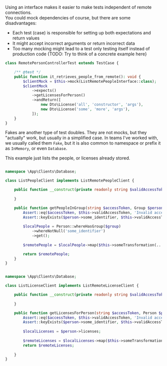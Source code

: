 Using an interface makes it easier to make tests independent of remote connections.  
You could mock dependencies of course, but there are some disadvantages:

- Each test (case) is responsible for setting up both expectations and return values
- It might accept incorrect arguments or return incorrect data
- Too many mocking might lead to a test only testing itself instead of production code
{TODO: Try to think of a concrete example here}

```php
class RemotePersonControllerTest extends TestCase {

    /** @test */
    public function it_retrieves_people_from_remote(): void {
        $clientMock = $this->mock(ListRemotePeopleInterface::class);
        $clientMock
            ->expects()
            ->getLicensesForPerson()
            ->andReturn([
                new Dto\License('all', 'constructor', 'args'),
                new Dto\License('some', 'more', 'args'),
            ]);
    }
} 
```


Fakes are another type of test doubles. They are not mocks, but they "actually" work, but usually in a simplified case.
In teams I've worked with, we usually called them `Fake`, but it is also common to namespace or prefix it as `InMemory`, or even `Database`.


This example just lists the people, or licenses already stored. 

```php

namespace \App\Clients\Database;

class ListPeopleClient implements ListRemotePeopleClient {

    public function __construct(private readonly string $validAccessToken): {
    
    }

    public function getPeopleInGroup(string $accessToken, Group $person): array {
        Assert::eq($accessToken, $this->validAccessToken, 'Invalid access token');
        Assert::keyExists($person->some_identifier, $this->validAccessToken, 'Unknown group');
        
        $localPeople = Person::whereHasGroup($group)
            ->whereNotNull('some_identifier')
            ->get();       
        
        $remotePeople = $localPeople->map($this->someTransformation(...)); // still just go with it

        return $remotePeople;
    }
} 
```



```php

namespace \App\Clients\Database;

class ListLicenseClient implements ListRemoteLicenseClient {

    public function __construct(private readonly string $validAccessToken): {
    
    }

    public function getLicensesForPerson(string $accessToken, Person $person): array {
        Assert::eq($accessToken, $this->validAccessToken, 'Invalid access token');
        Assert::keyExists($person->some_identifier, $this->validAccessToken, 'Unknown person');
        
        $localLicenses = $person->licenses;       
        
        $remoteLicenses = $localLicenses->map($this->someTransformation(...));
        return $remoteLicenses;
        
    }
} 
```
